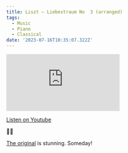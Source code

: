 ```yaml
---
title: Liszt – Liebestraum No  3 (arranged)
tags:
  - Music
  - Piano
  - Classical
date: '2023-07-16T10:35:07.322Z'
---
```


<iframe src="https://www.youtube-nocookie.com/embed/BX6da46WYO8?modestbranding=1&showinfo=0&rel=0" title="YouTube video player" frameborder="0" allow="accelerometer; autoplay; encrypted-media; gyroscope; picture-in-picture;" allowfullscreen className="youtube_video"></iframe>

[Listen on Youtube](https://youtu.be/BX6da46WYO8)

💭💙

[The original](https://www.youtube.com/watch?v=MBOa-2b4uQQ) is stunning. Someday!
